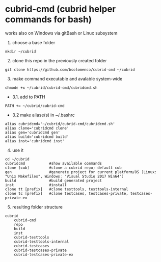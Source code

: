 # cubrid-cmd (cubrid helper commands for bash)
works also on Windows via gitBash or Linux subsystem

1. choose a base folder
```
mkdir ~/cubrid
```
2. clone this repo in the previously created folder
```
git clone https://github.com/bsolomenco/cubrid-cmd ~/cubrid
```
3. make command executable and avalable system-wide
```
chmode +x ~/cubrid/cubrid-cmd/cubridcmd.sh
```
  * 3.1. add to PATH
```
PATH += ~/cubrid/cubrid-cmd
```
  * 3.2 make aliase(s) in ~/.bashrc
```
alias cubridcmd='~/cubrid/cubrid-cmd/cubridcmd.sh'
alias clone='cubridcmd clone'
alias gen='cubridcmd gen'
alias build='cubridcmd build'
alias inst='cubridcmd inst'
```
4. use it
```
cd ~/cubrid
cubridcmd           #show available commands
clone [cub]         #clone a cubrid repo; default cub
gen                 #generate project for current platform/OS (Linux: "Unix Makefiles", Windows: "Visual Studio 2017 Win64")
build               #build generated project
inst                #install
clone tt [prefix]   #clone testtools, testtools-internal
clone tc [prefix]   #clone testcases, testcases-private, testcases-private-ex
```
5. resulting folder structure
```
cubrid
    cubrid-cmd
    repo
    build
    inst
    cubrid-testtools
    cubrid-testtools-internal
    cubrid-testcases
    cubrid-testcases-private
    cubrid-testcases-private-ex
```

